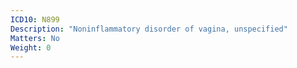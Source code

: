 ```yaml
---
ICD10: N899
Description: "Noninflammatory disorder of vagina, unspecified"
Matters: No
Weight: 0
---
```

